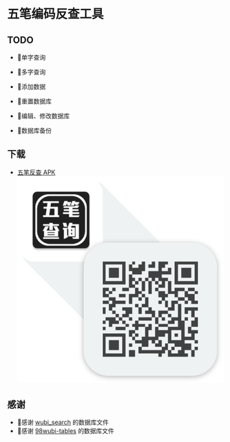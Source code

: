 # 五笔编码反查工具

## TODO

- 🙆单字查询

- 🙆‍多字查询

- 🙅添加数据

- 🙆重置数据库

- 🙅编辑、修改数据库

- 🙅数据库备份

## 下载

* [五笔反查 APK](https://fir.im/wubi)
![二维码](download.png)

## 感谢

* 🙏感谢 [wubi_search](https://github.com/qingye5786/wubi_search) 的数据库文件
* 🙏感谢 [98wubi-tables](https://github.com/yanhuacuo/98wubi-tables) 的数据库文件